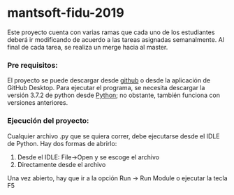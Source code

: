 ﻿# mantsoft-fidu-2019
Este proyecto cuenta con varias ramas que cada uno de los estudiantes deberá ir modificando de acuerdo a las tareas asignadas semanalmente. Al final de cada tarea, se realiza un merge hacia al master.

### Pre requisitos:

El proyecto se puede descargar desde [github](https://github.com/amedesc/mantsoft-fidu-2019) o desde la aplicación de GitHub Desktop.
Para ejecutar el programa, se necesita descargar la versión 3.7.2 de python desde [Python](https://www.python.org/ ); no obstante, también funciona con versiones anteriores.

### Ejecución del proyecto:

Cualquier archivo .py que se quiera correr, debe ejecutarse desde el IDLE de Python.
Hay dos formas de abrirlo:

1. Desde el IDLE: File->Open y se escoge el archivo
2. Directamente desde el archivo

Una vez abierto, hay que ir a la opción Run -> Run Module o ejecutar la tecla F5
